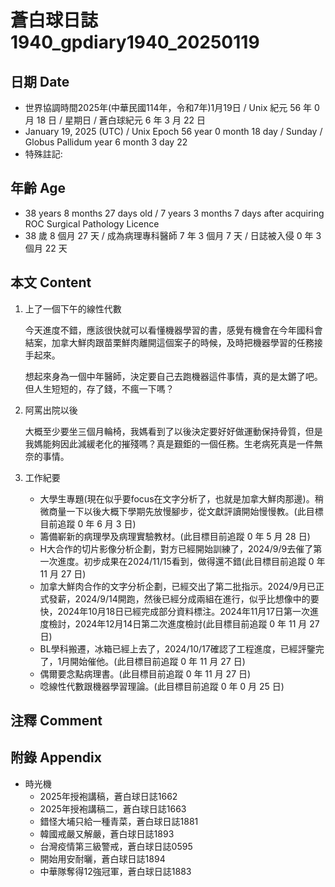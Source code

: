[_metadata_:encoding]: - "utf-8"
[_metadata_:language]: - "zh-Hant-TW"
[_metadata_:fileformat]: - "markdown"
[_metadata_:MIME_type]: - "text/plain"
[_metadata_:markdown_version]: - "commonmark version 0.30"
[_metadata_:markdown_spec]: - "https://spec.commonmark.org/0.30/"

# 蒼白球日誌1940_gpdiary1940_20250119 #

## 日期 Date ##

* 世界協調時間2025年(中華民國114年，令和7年)1月19日 / Unix 紀元 56 年 0 月 18 日 / 星期日 / 蒼白球紀元 6 年 3 月 22 日
* January 19, 2025 (UTC) / Unix Epoch 56 year 0 month 18 day / Sunday / Globus Pallidum year 6 month 3 day 22
* 特殊註記:

## 年齡 Age ##

* 38 years 8 months 27 days old / 7 years 3 months 7 days after acquiring ROC Surgical Pathology Licence
* 38 歲 8 個月 27 天 / 成為病理專科醫師 7 年 3 個月 7 天 / 日誌被入侵 0 年 3 個月 22 天

## 本文 Content ##

1. 上了一個下午的線性代數

    今天進度不錯，應該很快就可以看懂機器學習的書，感覺有機會在今年國科會結案，加拿大鮮肉跟苗栗鮮肉離開這個案子的時候，及時把機器學習的任務接手起來。

    想起來身為一個中年醫師，決定要自己去跑機器這件事情，真的是太鏘了吧。但人生短短的，存了錢，不瘋一下嗎？

2. 阿罵出院以後

    大概至少要坐三個月輪椅，我媽看到了以後決定要好好做運動保持骨質，但是我媽能夠因此減緩老化的摧殘嗎？真是艱鉅的一個任務。生老病死真是一件無奈的事情。

3. 工作紀要

    - 大學生專題(現在似乎要focus在文字分析了，也就是加拿大鮮肉那邊)。稍微商量一下以後大概下學期先放慢腳步，從文獻評讀開始慢慢教。(此目標目前追蹤 0 年 6 月 3 日)
    - 籌備嶄新的病理學及病理實驗教材。(此目標目前追蹤 0 年 5 月 28 日)
    - H大合作的切片影像分析企劃，對方已經開始訓練了，2024/9/9去催了第一次進度。初步成果在2024/11/15看到，做得還不錯(此目標目前追蹤 0 年 11 月 27 日)
    - 加拿大鮮肉合作的文字分析企劃，已經交出了第二批指示。2024/9月已正式發薪，2024/9/14開跑，然後已經分成兩組在進行，似乎比想像中的要快，2024年10月18日已經完成部分資料標注。2024年11月17日第一次進度檢討，2024年12月14日第二次進度檢討(此目標目前追蹤 0 年 11 月 27 日)
    - BL學科搬遷，冰箱已經上去了，2024/10/17確認了工程進度，已經評鑒完了，1月開始催他。(此目標目前追蹤 0 年 11 月 27 日)
    - 偶爾要念點病理書。(此目標目前追蹤 0 年 11 月 27 日)
    - 唸線性代數跟機器學習理論。(此目標目前追蹤 0 年 0 月 25 日)

## 注釋 Comment ##


## 附錄 Appendix ##

* 時光機
    - 2025年授袍講稿，蒼白球日誌1662
    - 2025年授袍講稿二，蒼白球日誌1663
    - 錯怪大埔只給一種青菜，蒼白球日誌1881
    - 韓國戒嚴又解嚴，蒼白球日誌1893
    - 台灣疫情第三級警戒，蒼白球日誌0595
    - 開始用安耐曬，蒼白球日誌1894
    - 中華隊奪得12強冠軍，蒼白球日誌1883

